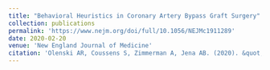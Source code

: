 ```yaml
---
title: "Behavioral Heuristics in Coronary Artery Bypass Graft Surgery"
collection: publications
permalink: 'https://www.nejm.org/doi/full/10.1056/NEJMc1911289'
date: 2020-02-20
venue: 'New England Journal of Medicine'
citation: 'Olenski AR, Coussens S, Zimmerman A, Jena AB. (2020). &quot;Behavioral Heuristics in Coronary Artery Bypass Graft Surgery.&quot; <i>New England Journal of Medicine </i> (Correspondence) 382:8, 778-779, 2020.'
---
```

